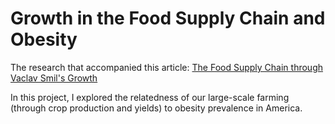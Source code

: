 # Growth in the Food Supply Chain and Obesity

The research that accompanied this article: [The Food Supply Chain through Vaclav Smil's Growth](https://paternal.substack.com/p/the-food-supply-chain-through-vaclav)

In this project, I explored the relatedness of our large-scale farming (through crop production and yields) to obesity prevalence in America. 
